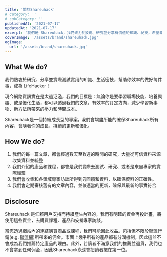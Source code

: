 ```yaml
---
title: '關於Shareuhack'
# category: ''
# subCategory: ''
publishedAt: '2021-07-17'
updatedAt: '2021-07-17'
excerpt: '我們是 Shareuhack，我們致力於發現、研究並分享有價值的知識、祕技，希望幫助每個人，成為自己的生活黑客。'
coverImage: '/assets/brand/shareuhack.jpg'
ogImage:
  url: '/assets/brand/shareuhack.jpg'
---
```


## What We do?

我們熱衷於研究、分享並實際測試實用的知識、生活密技，幫助你效率的做好每件事，成為 LifeHacker！

現今網路資訊實在是太過氾濫，我們的目標是：無論你是要學習職場技能、培養興趣、或是優化生活，都可以透過我們的文章，有效率的訂定方向，減少學習新事物、新方法所帶來的壓力和時間成本。

Shareuhack是一個持續成長型的專案，我們會竭盡所能的確保Shareuhack所有內容，會隨著你的成長，持續的更新和優化。

## How We do?

1. 我們的每一篇文章，都會經過數天至數週的時間的研究，大量從可信資料來源收集資料並統整
2. 我們介紹的產品和課程，都會是我們實際去測試、研究、或者是來自專家的實際經驗
3. 我們會收集和各領域專家訪談所得到的回饋和資料，以確保資料的正確性。
4. 我們會定期審核舊有的文章內容，並做適當的更新，確保與最新的事實符合

## Disclosure

Shareuhack 是仰賴用戶支持而持續產生內容的，我們有明確的資金再投計畫，將使用這些資金，去購買課程、產品和安排專家訪談。

當您透過網站內的連結購買商品或課程，我們可能因此收益。包括但不限於聯盟行銷(e.g. [聯盟網](https://vbtrax.com/track/affr/33896))所帶來的佣金。市面上幾乎所有的產品都有分潤機制，因此這並不會成為我們推薦特定產品的理由。此外，若讀者不滿意我們的推薦並退貨，我們也不會拿到任何佣金，因此Shareuhack永遠會把讀者擺在第一位。
